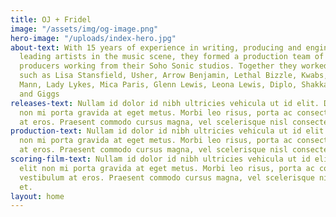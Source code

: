 ```yaml
---
title: OJ + Fridel
image: "/assets/img/og-image.png"
hero-image: "/uploads/index-hero.jpg"
about-text: With 15 years of experience in writing, producing and engineering for
  leading artists in the music scene, they formed a production team of young talented
  producers working from their Soho Sonic studios. Together they worked with artists
  such as Lisa Stansfield, Usher, Arrow Benjamin, Lethal Bizzle, Kwabs, Ryan Tedder,
  Mann, Lady Lykes, Mica Paris, Glenn Lewis, Leona Lewis, Diplo, Shakka, Biffy Clyro
  and Giggs
releases-text: Nullam id dolor id nibh ultricies vehicula ut id elit. Donec id elit
  non mi porta gravida at eget metus. Morbi leo risus, porta ac consectetur ac, vestibulum
  at eros. Praesent commodo cursus magna, vel scelerisque nisl consectetur et.
production-text: Nullam id dolor id nibh ultricies vehicula ut id elit. Donec id elit
  non mi porta gravida at eget metus. Morbi leo risus, porta ac consectetur ac, vestibulum
  at eros. Praesent commodo cursus magna, vel scelerisque nisl consectetur et.
scoring-film-text: Nullam id dolor id nibh ultricies vehicula ut id elit. Donec id
  elit non mi porta gravida at eget metus. Morbi leo risus, porta ac consectetur ac,
  vestibulum at eros. Praesent commodo cursus magna, vel scelerisque nisl consectetur
  et.
layout: home
---
```


